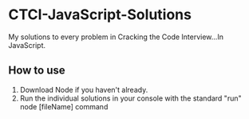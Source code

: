 # CTCI-JavaScript-Solutions
My solutions to every problem in Cracking the Code Interview...In JavaScript.

## How to use
1. Download Node if you haven't already.
2. Run the individual solutions in your console with the standard "run" node \[fileName] command
